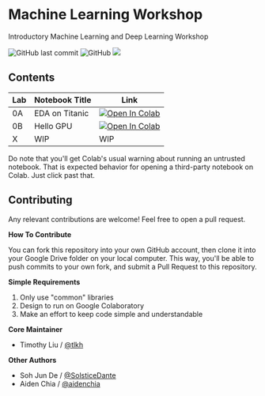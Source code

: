 # Machine Learning Workshop

Introductory Machine Learning and Deep Learning Workshop

![GitHub last commit](https://img.shields.io/github/last-commit/OpenSUTD/machine-learning-workshop.svg) ![GitHub](https://img.shields.io/github/license/OpenSUTD/machine-learning-workshop.svg) ![](https://img.shields.io/github/repo-size/OpenSUTD/machine-learning-workshop.svg)

## Contents

| Lab | Notebook Title                       | Link |
| --- | ------------------------------------ | ---- |
| 0A  | EDA on Titanic                       | [![Open In Colab](https://colab.research.google.com/assets/colab-badge.svg)](https://colab.research.google.com/github/OpenSUTD/machine-learning-workshop/blob/master/labs/Lab%200A%20-%20EDA%20on%20Titanic.ipynb) |
| 0B  | Hello GPU                            | [![Open In Colab](https://colab.research.google.com/assets/colab-badge.svg)](OpenSUTD/machine-learning-workshop/blob/master/labs/Lab%200B-%20Hello%20GPU.ipynb) |
| X   | WIP                                  | WIP|

Do note that you'll get Colab's usual warning about running an untrusted notebook. That is expected behavior for opening a third-party notebook on Colab. Just click past that.

## Contributing

Any relevant contributions are welcome! Feel free to open a pull request. 

**How To Contribute**

You can fork this repository into your own GitHub account, then clone it into your Google Drive folder on your local computer. This way, you'll be able to push commits to your own fork, and submit a Pull Request to this repository.

**Simple Requirements**

1. Only use "common" libraries
2. Design to run on Google Colaboratory
3. Make an effort to keep code simple and understandable

**Core Maintainer**

* Timothy Liu / [@tlkh](https://github.com/tlkh)

**Other Authors**

* Soh Jun De / [@SolsticeDante](https://github.com/SolsticeDante)
* Aiden Chia / [@aidenchia](https://github.com/aidenchia)
